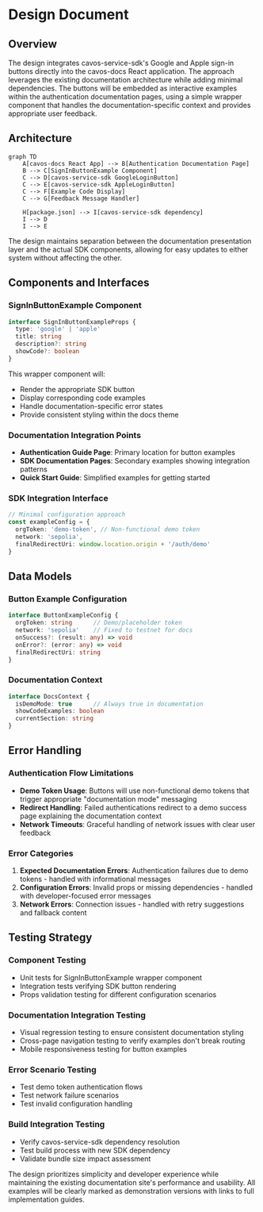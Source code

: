 # Design Document

## Overview

The design integrates cavos-service-sdk's Google and Apple sign-in buttons directly into the cavos-docs React application. The approach leverages the existing documentation architecture while adding minimal dependencies. The buttons will be embedded as interactive examples within the authentication documentation pages, using a simple wrapper component that handles the documentation-specific context and provides appropriate user feedback.

## Architecture

```mermaid
graph TD
    A[cavos-docs React App] --> B[Authentication Documentation Page]
    B --> C[SignInButtonExample Component]
    C --> D[cavos-service-sdk GoogleLoginButton]
    C --> E[cavos-service-sdk AppleLoginButton]
    C --> F[Example Code Display]
    C --> G[Feedback Message Handler]
    
    H[package.json] --> I[cavos-service-sdk dependency]
    I --> D
    I --> E
```

The design maintains separation between the documentation presentation layer and the actual SDK components, allowing for easy updates to either system without affecting the other.

## Components and Interfaces

### SignInButtonExample Component
```typescript
interface SignInButtonExampleProps {
  type: 'google' | 'apple'
  title: string
  description?: string
  showCode?: boolean
}
```

This wrapper component will:
- Render the appropriate SDK button
- Display corresponding code examples
- Handle documentation-specific error states
- Provide consistent styling within the docs theme

### Documentation Integration Points
- **Authentication Guide Page**: Primary location for button examples
- **SDK Documentation Pages**: Secondary examples showing integration patterns
- **Quick Start Guide**: Simplified examples for getting started

### SDK Integration Interface
```typescript
// Minimal configuration approach
const exampleConfig = {
  orgToken: 'demo-token', // Non-functional demo token
  network: 'sepolia',
  finalRedirectUri: window.location.origin + '/auth/demo'
}
```

## Data Models

### Button Example Configuration
```typescript
interface ButtonExampleConfig {
  orgToken: string      // Demo/placeholder token
  network: 'sepolia'    // Fixed to testnet for docs
  onSuccess?: (result: any) => void
  onError?: (error: any) => void
  finalRedirectUri: string
}
```

### Documentation Context
```typescript
interface DocsContext {
  isDemoMode: true      // Always true in documentation
  showCodeExamples: boolean
  currentSection: string
}
```

## Error Handling

### Authentication Flow Limitations
- **Demo Token Usage**: Buttons will use non-functional demo tokens that trigger appropriate "documentation mode" messaging
- **Redirect Handling**: Failed authentications redirect to a demo success page explaining the documentation context
- **Network Timeouts**: Graceful handling of network issues with clear user feedback

### Error Categories
1. **Expected Documentation Errors**: Authentication failures due to demo tokens - handled with informational messages
2. **Configuration Errors**: Invalid props or missing dependencies - handled with developer-focused error messages
3. **Network Errors**: Connection issues - handled with retry suggestions and fallback content

## Testing Strategy

### Component Testing
- Unit tests for SignInButtonExample wrapper component
- Integration tests verifying SDK button rendering
- Props validation testing for different configuration scenarios

### Documentation Integration Testing
- Visual regression testing to ensure consistent documentation styling
- Cross-page navigation testing to verify examples don't break routing
- Mobile responsiveness testing for button examples

### Error Scenario Testing
- Test demo token authentication flows
- Test network failure scenarios
- Test invalid configuration handling

### Build Integration Testing
- Verify cavos-service-sdk dependency resolution
- Test build process with new SDK dependency
- Validate bundle size impact assessment

The design prioritizes simplicity and developer experience while maintaining the existing documentation site's performance and usability. All examples will be clearly marked as demonstration versions with links to full implementation guides.